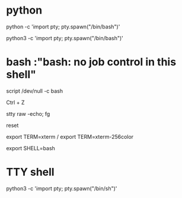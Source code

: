 # python
python -c 'import pty; pty.spawn("/bin/bash")'

python3 -c 'import pty; pty.spawn("/bin/bash")'
# bash :"bash: no job control in this shell"
script /dev/null -c bash

Ctrl + Z

stty raw -echo; fg

reset

export TERM=xterm / export TERM=xterm-256color


export SHELL=bash

# TTY shell
python3 -c 'import pty; pty.spawn("/bin/sh")'
